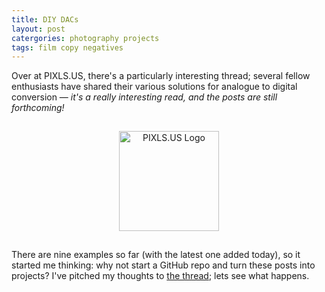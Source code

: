 ```yaml
---
title: DIY DACs
layout: post
catergories: photography projects
tags: film copy negatives
---
```


Over at PIXLS.US, there's a particularly interesting thread; several fellow enthusiasts have shared their various solutions for analogue to digital conversion — <i>it's a really interesting read, and the posts are still forthcoming!</i>

<div>
<center>
<img src="https://pixls.us/images/pixls.us-logo-url.svg" style="padding-top: 15px; padding-bottom: 15px;" class="align-center" alt="PIXLS.US Logo" width="160">
</center>
</div>

There are nine examples so far (with the latest one added today), so it started me thinking: why not start a GitHub repo and turn these posts into projects? I've pitched my thoughts to [the thread](https://discuss.pixls.us/t/diy-copy-stand-for-dslr-scanning/14833/71); lets see what happens.
